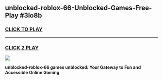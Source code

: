 
## unblocked-roblox-66-Unblocked-Games-Free-Play #3lo8b
<h3>
<a href="https://us.freeplayer.one?title=unblocked-roblox-66&ref=9M">CLICK TO PLAY</a></h3>
<hr>

<h3>
<a href="https://us.freeplayer.one?title=unblocked-roblox-66&ref=9M">CLICK 2 PLAY</a>
  
</h3>

<a href="https://us.freeplayer.one?title=unblocked-roblox-66&ref=9M"><img src="https://clearcache.store/games.png"></a>


**unblocked-roblox-66 games unblocked: Your Gateway to Fun and Accessible Online Gaming**
